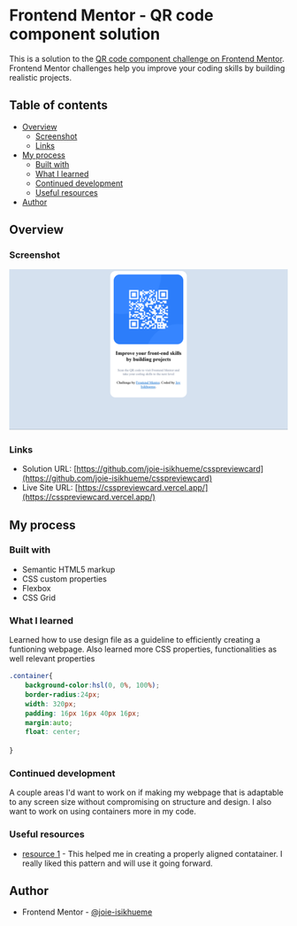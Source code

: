 # Frontend Mentor - QR code component solution

This is a solution to the [QR code component challenge on Frontend Mentor](https://www.frontendmentor.io/challenges/qr-code-component-iux_sIO_H). Frontend Mentor challenges help you improve your coding skills by building realistic projects. 

## Table of contents

- [Overview](#overview)
  - [Screenshot](#screenshot)
  - [Links](#links)
- [My process](#my-process)
  - [Built with](#built-with)
  - [What I learned](#what-i-learned)
  - [Continued development](#continued-development)
  - [Useful resources](#useful-resources)
- [Author](#author)


## Overview

### Screenshot

![Alt text](../QR%20Code%20Component.png)


### Links

- Solution URL: [https://github.com/joie-isikhueme/csspreviewcard](https://github.com/joie-isikhueme/csspreviewcard)
- Live Site URL: [https://csspreviewcard.vercel.app/](https://csspreviewcard.vercel.app/)


## My process

### Built with

- Semantic HTML5 markup
- CSS custom properties
- Flexbox
- CSS Grid



### What I learned

Learned how to use design file as a guideline to efficiently creating a funtioning webpage. Also learned more CSS properties, functionalities as well relevant properties


```css
.container{
    background-color:hsl(0, 0%, 100%);
    border-radius:24px;
    width: 320px;
    padding: 16px 16px 40px 16px;
    margin:auto;
    float: center;
  
}
```


### Continued development
A couple areas I'd want to work on if making my webpage that is adaptable to any screen size without compromising on structure and design. I also want to work on using containers more in my code.


### Useful resources

- [resource 1](https://www.w3schools.com/css/css_align.asp) - This helped me in creating a properly aligned contatainer. I really liked this pattern and will use it going forward.

## Author

- Frontend Mentor - [@joie-isikhueme](https://www.frontendmentor.io/profile/joie-isikhueme)

